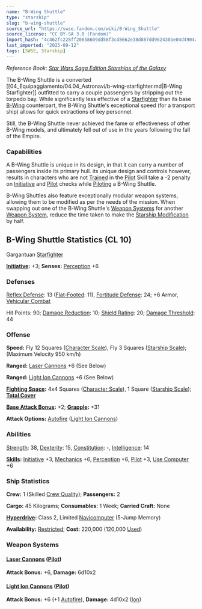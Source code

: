 ```yaml
---
name: "B-Wing Shuttle"
type: "starship"
slug: "b-wing-shuttle"
source_url: "https://swse.fandom.com/wiki/B-Wing_Shuttle"
source_license: "CC BY-SA 3.0 (Fandom)"
import_hash: "4c462fc228ff20658609dd58f3cd8662e38d887dd962430be04d4904a392c72b"
last_imported: "2025-09-12"
tags: [SWSE, Starship]
---
```

*Reference Book: [Star Wars Saga Edition Starships of the Galaxy](https://swse.fandom.com/wiki/Star_Wars_Saga_Edition_Starships_of_the_Galaxy)*

The B-Wing Shuttle is a converted [[04_Equipaggiamento/04.04_Astronavi/b-wing-starfighter.md|B-Wing Starfighter]] outfitted to carry a couple passengers by stripping out the torpedo bay. While significantly less effective of a [Starfighter](https://swse.fandom.com/wiki/Starfighter) than its base [B-Wing](https://swse.fandom.com/wiki/B-Wing) counterpart, the B-Wing Shuttle's exceptional speed (for a transport ship) allows for quick extractions of key personnel.

Still, the B-Wing Shuttle never achieved the fame or effectiveness of other B-Wing models, and ultimately fell out of use in the years following the fall of the Empire.
### Capabilities
A B-Wing Shuttle is unique in its design, in that it can carry a number of passengers inside its primary hull. its unique design and controls however, results in characters who are not [Trained](https://swse.fandom.com/wiki/Trained) in the [Pilot](https://swse.fandom.com/wiki/Pilot) Skill take a -2 penalty on [Initiative](https://swse.fandom.com/wiki/Initiative) and [Pilot](https://swse.fandom.com/wiki/Pilot) checks while [Piloting](https://swse.fandom.com/wiki/Piloting) a B-Wing Shuttle.

B-Wing Shuttles also feature exceptionally modular weapon systems, allowing them to be modified as per the needs of the mission. When swapping out one of the B-Wing Shuttle's [Weapon Systems](https://swse.fandom.com/wiki/Weapon_Systems) for another [Weapon System](https://swse.fandom.com/wiki/Weapon_Systems), reduce the time taken to make the [Starship Modification](https://swse.fandom.com/wiki/Starship_Modification) by half.
## B-Wing Shuttle Statistics (CL 10)
Gargantuan [Starfighter](https://swse.fandom.com/wiki/Starfighter)

**[Initiative](https://swse.fandom.com/wiki/Initiative):** +3; **Senses:** [Perception](https://swse.fandom.com/wiki/Perception) +6
### Defenses
[Reflex Defense](https://swse.fandom.com/wiki/Reflex_Defense_(Vehicles)): 13 ([Flat-Footed](https://swse.fandom.com/wiki/Flat-Footed): 11), [Fortitude Defense](https://swse.fandom.com/wiki/Fortitude_Defense_(Vehicles)): 24; +6 Armor, [Vehicular Combat](https://swse.fandom.com/wiki/Vehicular_Combat)

Hit Points: 90; [Damage Reduction](https://swse.fandom.com/wiki/Damage_Reduction): 10; [Shield Rating](https://swse.fandom.com/wiki/Shield_Rating): 20; [Damage Threshold](https://swse.fandom.com/wiki/Damage_Threshold_(Vehicles)): 44
### Offense
**Speed:** Fly 12 Squares ([Character Scale](https://swse.fandom.com/wiki/Character_Scale)), Fly 3 Squares ([Starship Scale](https://swse.fandom.com/wiki/Starship_Scale)); (Maximum Velocity 950 km/h)

**Ranged:** [Laser Cannons](https://swse.fandom.com/wiki/Laser_Cannons) +6 (See Below)

**Ranged:** [Light Ion Cannons](https://swse.fandom.com/wiki/Light_Ion_Cannons) +6 (See Below)

**[Fighting Space](https://swse.fandom.com/wiki/Fighting_Space):** 4x4 Squares ([Character Scale](https://swse.fandom.com/wiki/Character_Scale)), 1 Square ([Starship Scale](https://swse.fandom.com/wiki/Starship_Scale)); **[Total Cover](https://swse.fandom.com/wiki/Total_Cover)**

**[Base Attack Bonus](https://swse.fandom.com/wiki/Base_Attack_Bonus):** +2; **[Grapple](https://swse.fandom.com/wiki/Grapple):** +31

**Attack Options:** [Autofire](https://swse.fandom.com/wiki/Autofire_(Vehicle_Combat)) ([Light Ion Cannons](https://swse.fandom.com/wiki/Light_Ion_Cannon))
### Abilities
[Strength](https://swse.fandom.com/wiki/Strength): 38, [Dexterity](https://swse.fandom.com/wiki/Dexterity): 15, [Constitution](https://swse.fandom.com/wiki/Constitution): -, [Intelligence](https://swse.fandom.com/wiki/Intelligence): 14

**[Skills](https://swse.fandom.com/wiki/Skills):** [Initiative](https://swse.fandom.com/wiki/Initiative) +3, [Mechanics](https://swse.fandom.com/wiki/Mechanics) +6, [Perception](https://swse.fandom.com/wiki/Perception) +6, [Pilot](https://swse.fandom.com/wiki/Pilot) +3, [Use Computer](https://swse.fandom.com/wiki/Use_Computer) +6
### Ship Statistics
**Crew:** 1 (Skilled [Crew Quality](https://swse.fandom.com/wiki/Crew_Quality)); **Passengers:** 2

**Cargo:** 45 Kilograms; **Consumables:** 1 Week; **Carried Craft:** None

**[Hyperdrive](https://swse.fandom.com/wiki/Hyperdrive):** Class 2, Limited [Navicomputer](https://swse.fandom.com/wiki/Navicomputer) (5-Jump Memory)

**Availability:** [Restricted](https://swse.fandom.com/wiki/Restricted); **Cost:** 220,000 (120,000 [Used](https://swse.fandom.com/wiki/Used))
### Weapon Systems
#### **[Laser Cannons](https://swse.fandom.com/wiki/Laser_Cannons) ([Pilot](https://swse.fandom.com/wiki/Pilot_(Vehicle_Combat)))**
**Attack Bonus:** +6, **Damage:** 6d10x2
#### **[Light Ion Cannons](https://swse.fandom.com/wiki/Light_Ion_Cannons) ([Pilot](https://swse.fandom.com/wiki/Pilot_(Vehicle_Combat)))**
**Attack Bonus:** +6 (+1 [Autofire](https://swse.fandom.com/wiki/Autofire_(Vehicle_Combat))), **Damage:** 4d10x2 ([Ion](https://swse.fandom.com/wiki/Ion))